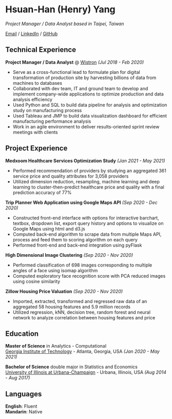 # Hsuan-Han (Henry) Yang

_Project Manager / Data Analyst based in Taipei, Taiwan_ <br>

[Email](mailto:hsuanhanyang@gmail.com) / [LinkedIn](https://www.linkedin.com/in/hsuan-han-henry-yang/) / [GitHub](https://github.com/henryyang8/)

## Technical Experience

**Project Manager / Data Analyst** @ [Wistron](https://www.wistron.com/) _(Jul 2018 - Feb 2020)_ <br>
-	Serve as a cross-functional lead to formulate plan for digital transformation of production site by harvesting billions of data from machines to databases
-	Collaborated with dev team, IT and ground team to develop and implement company-wide applications to optimize production and data analysis efficiency
-	Used Python and SQL to build data pipeline for analysis and optimization study on manufacturing process
-	Used Tableau and JMP to build data visualization dashboard for efficient manufacturing performance analysis
-	Work in an agile environment to deliver results-oriented sprint review meetings with clients

## Project Experience

**Medxoom Healthcare Services Optimization Study** _(Jan 2021 - May 2021)_ <br>
- Performed recommendation of providers by studying an aggregated 361 service price and quality attributes for 3,058 providers 
-	Utilized dimension reduction, resampling, machine learning and deep learning to cluster-then-predict healthcare price and quality with a final prediction accuracy of 77%

**Trip Planner Web Application using Google Maps API** _(Sep 2020 - Dec 2020)_ <br>
-	Constructed front-end interface with options for interactive barchart, textbox, dropdown list, export query history and options to visualize on Google Maps using html and d3.js
-	Computed back-end algorithm to scrape data from multiple Maps API, process and feed them to scoring algorithm on each query
-	Performed front-end and back-end integration using pyFlask

**High Dimensional Image Clustering** _(Sep 2020 - Nov 2020)_ <br>
-	Performed classification of 698 images corresponding to multiple angles of a face using isomap algorithm
-	Computed exploratory face recognition score with PCA reduced images using cosine similarity

**Zillow Housing Price Valuation** _(Sep 2020 - Nov 2020)_ <br>
-	Imported, extracted, transformed and regressed raw data of an aggregated 58 housing features and 5.9 million records
-	Utilized regression, kNN, decision tree, random forest and neural network to analyze correlation between housing features and price

## Education

**Master of Science** in Analytics - Computational<br>
[Georgia Institute of Technology](https://www.gatech.edu/) - Atlanta, Georgia, USA _(Jan 2020 - May 2021)_

**Bachelor of Science** double major in Statistics and Economics<br>
[University of Illinois at Urbana-Champaign](https://illinois.edu/) - Urbana, Illinois, USA _(Aug 2014 - Aug 2017)_

## Languages

**English**: Fluent <br>
**Mandarin**: Native
<br><br>

